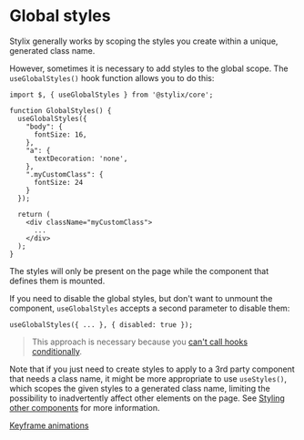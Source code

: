 # Global styles

Stylix generally works by scoping the styles you create within a unique, generated class name.

However, sometimes it is necessary to add styles to the global scope. The `useGlobalStyles()` hook function allows you to do this:

```tsx
import $, { useGlobalStyles } from '@stylix/core';

function GlobalStyles() {
  useGlobalStyles({
    "body": {
      fontSize: 16,
    },
    "a": {
      textDecoration: 'none',
    },
    ".myCustomClass": {
      fontSize: 24
    }
  });
  
  return (
    <div className="myCustomClass">
      ...
    </div>
  );
}
```

The styles will only be present on the page while the component that defines them is mounted.

If you need to disable the global styles, but don't want to unmount the component, `useGlobalStyles` accepts a second parameter to disable them:
 
```tsx
useGlobalStyles({ ... }, { disabled: true });
```

> This approach is necessary because you [can't call hooks conditionally](https://reactjs.org/docs/hooks-rules.html#only-call-hooks-at-the-top-level).

Note that if you just need to create styles to apply to a 3rd party component that needs a class name, it might be more appropriate to use `useStyles()`, which scopes the given styles to a generated class name, limiting the possibility to inadvertently affect other elements on the page. See [Styling other components](/other-components) for more information.

<a href="/keyframes" class="next-link">Keyframe animations</a>

